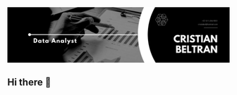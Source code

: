 <div id="header" align="center">
  <img decoding="async" 
src="https://github.com/cdbeltran1/cdbeltran1/blob/main/Black%20%26%20White%20Modern%20Minimalist%20Data%20Analyst%20LinkedIn%20Banner.png"
width="800"/>
</div>


## Hi there 👋

<!--
**cdbeltran1/cdbeltran1** is a ✨ _special_ ✨ repository because its `README.md` (this file) appears on your GitHub profile.

Here are some ideas to get you started:

- 🔭 I’m currently working on ...
- 🌱 I’m currently learning ...
- 👯 I’m looking to collaborate on ...
- 🤔 I’m looking for help with ...
- 💬 Ask me about ...
- 📫 How to reach me: ...
- 😄 Pronouns: ...
- ⚡ Fun fact: ...
-->

